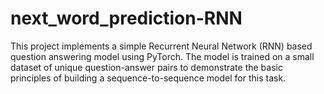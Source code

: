 # next_word_prediction-RNN
This project implements a simple Recurrent Neural Network (RNN) based question answering model using PyTorch. The model is trained on a small dataset of unique question-answer pairs to demonstrate the basic principles of building a sequence-to-sequence model for this task.
